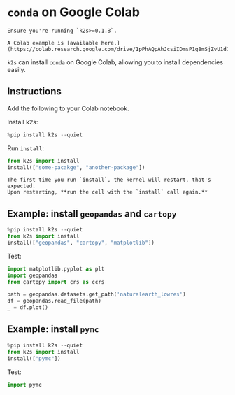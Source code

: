 # `conda` on Google Colab

```{important}
Ensure you're running `k2s>=0.1.8`.

A Colab example is [available here.](https://colab.research.google.com/drive/1pPhAQpAhJcsiIDmsP1g8mSjZvU1d7VAg)
```

`k2s` can install `conda` on Google Colab, allowing you to install dependencies easily.

## Instructions

Add the following to your Colab notebook.

Install k2s:

```python
%pip install k2s --quiet
```

Run `install`:

```python
from k2s import install
install(["some-pacakge", "another-package"])
```

```{important}
The first time you run `install`, the kernel will restart, that's expected.
Upon restarting, **run the cell with the `install` call again.**
```

## Example: install `geopandas` and `cartopy`


```python
%pip install k2s --quiet
from k2s import install
install(["geopandas", "cartopy", "matplotlib"])
```

Test:

```python
import matplotlib.pyplot as plt
import geopandas
from cartopy import crs as ccrs

path = geopandas.datasets.get_path('naturalearth_lowres')
df = geopandas.read_file(path)
_ = df.plot()
```

## Example: install `pymc`


```python
%pip install k2s --quiet
from k2s import install
install(["pymc"])
```

Test:

```python
import pymc
```